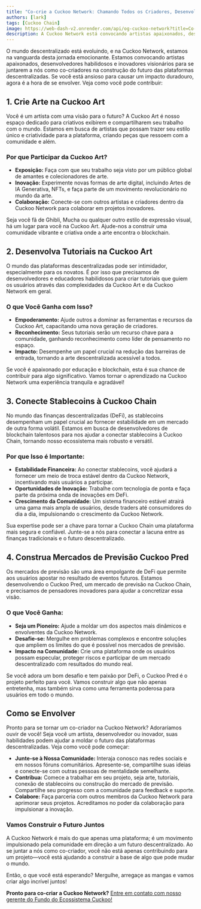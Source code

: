 ```yaml
---
title: "Co-crie a Cuckoo Network: Chamando Todos os Criadores, Desenvolvedores e Inovadores!"
authors: [lark]
tags: [Cuckoo Chain]
image: https://web-dash-v2.onrender.com/api/og-cuckoo-network?title=Co-crie%20a%20Cuckoo%20Network%3A%20Chamando%20Todos%20os%20Criadores%2C%20Desenvolvedores%20e%20Inovadores%21
description: A Cuckoo Network está convocando artistas apaixonados, desenvolvedores e inovadores para se juntarem a nós na construção do futuro das plataformas descentralizadas. Estamos em busca de co-criadores para criar arte, desenvolver tutoriais, conectar stablecoins e construir mercados de previsão na Cuckoo Chain. Se você está ansioso para causar um impacto no mundo do blockchain, esta é sua chance!
---
```


O mundo descentralizado está evoluindo, e na Cuckoo Network, estamos na vanguarda desta jornada emocionante. Estamos convocando artistas apaixonados, desenvolvedores habilidosos e inovadores visionários para se juntarem a nós como co-criadores na construção do futuro das plataformas descentralizadas. Se você está ansioso para causar um impacto duradouro, agora é a hora de se envolver. Veja como você pode contribuir:

## 1. **Crie Arte na Cuckoo Art**

Você é um artista com uma visão para o futuro? A Cuckoo Art é nosso espaço dedicado para criativos exibirem e compartilharem seu trabalho com o mundo. Estamos em busca de artistas que possam trazer seu estilo único e criatividade para a plataforma, criando peças que ressoem com a comunidade e além.

### Por que Participar da Cuckoo Art?

- **Exposição:** Faça com que seu trabalho seja visto por um público global de amantes e colecionadores de arte.
- **Inovação:** Experimente novas formas de arte digital, incluindo Artes de IA Generativa, NFTs, e faça parte de um movimento revolucionário no mundo da arte.
- **Colaboração:** Conecte-se com outros artistas e criadores dentro da Cuckoo Network para colaborar em projetos inovadores.

Seja você fã de Ghibli, Mucha ou qualquer outro estilo de expressão visual, há um lugar para você na Cuckoo Art. Ajude-nos a construir uma comunidade vibrante e criativa onde a arte encontra o blockchain.

## 2. **Desenvolva Tutoriais na Cuckoo Art**

O mundo das plataformas descentralizadas pode ser intimidador, especialmente para os novatos. É por isso que precisamos de desenvolvedores e educadores habilidosos para criar tutoriais que guiem os usuários através das complexidades da Cuckoo Art e da Cuckoo Network em geral.

### O que Você Ganha com Isso?

- **Empoderamento:** Ajude outros a dominar as ferramentas e recursos da Cuckoo Art, capacitando uma nova geração de criadores.
- **Reconhecimento:** Seus tutoriais serão um recurso chave para a comunidade, ganhando reconhecimento como líder de pensamento no espaço.
- **Impacto:** Desempenhe um papel crucial na redução das barreiras de entrada, tornando a arte descentralizada acessível a todos.

Se você é apaixonado por educação e blockchain, esta é sua chance de contribuir para algo significativo. Vamos tornar o aprendizado na Cuckoo Network uma experiência tranquila e agradável!

## 3. **Conecte Stablecoins à Cuckoo Chain**

No mundo das finanças descentralizadas (DeFi), as stablecoins desempenham um papel crucial ao fornecer estabilidade em um mercado de outra forma volátil. Estamos em busca de desenvolvedores de blockchain talentosos para nos ajudar a conectar stablecoins à Cuckoo Chain, tornando nosso ecossistema mais robusto e versátil.

### Por que Isso é Importante:

- **Estabilidade Financeira:** Ao conectar stablecoins, você ajudará a fornecer um meio de troca estável dentro da Cuckoo Network, incentivando mais usuários a participar.
- **Oportunidades de Inovação:** Trabalhe com tecnologia de ponta e faça parte da próxima onda de inovações em DeFi.
- **Crescimento da Comunidade:** Um sistema financeiro estável atrairá uma gama mais ampla de usuários, desde traders até consumidores do dia a dia, impulsionando o crescimento da Cuckoo Network.

Sua expertise pode ser a chave para tornar a Cuckoo Chain uma plataforma mais segura e confiável. Junte-se a nós para conectar a lacuna entre as finanças tradicionais e o futuro descentralizado.

## 4. **Construa Mercados de Previsão Cuckoo Pred**

Os mercados de previsão são uma área empolgante de DeFi que permite aos usuários apostar no resultado de eventos futuros. Estamos desenvolvendo o Cuckoo Pred, um mercado de previsão na Cuckoo Chain, e precisamos de pensadores inovadores para ajudar a concretizar essa visão.

### O que Você Ganha:

- **Seja um Pioneiro:** Ajude a moldar um dos aspectos mais dinâmicos e envolventes da Cuckoo Network.
- **Desafie-se:** Mergulhe em problemas complexos e encontre soluções que ampliem os limites do que é possível nos mercados de previsão.
- **Impacto na Comunidade:** Crie uma plataforma onde os usuários possam especular, proteger riscos e participar de um mercado descentralizado com resultados do mundo real.

Se você adora um bom desafio e tem paixão por DeFi, o Cuckoo Pred é o projeto perfeito para você. Vamos construir algo que não apenas entretenha, mas também sirva como uma ferramenta poderosa para usuários em todo o mundo.

## **Como se Envolver**

Pronto para se tornar um co-criador na Cuckoo Network? Adoraríamos ouvir de você! Seja você um artista, desenvolvedor ou inovador, suas habilidades podem ajudar a moldar o futuro das plataformas descentralizadas. Veja como você pode começar:

- **Junte-se à Nossa Comunidade:** Interaja conosco nas redes sociais e em nossos fóruns comunitários. Apresente-se, compartilhe suas ideias e conecte-se com outras pessoas de mentalidade semelhante.
- **Contribua:** Comece a trabalhar em seu projeto, seja arte, tutoriais, conexão de stablecoins ou construção do mercado de previsão. Compartilhe seu progresso com a comunidade para feedback e suporte.
- **Colabore:** Faça parceria com outros membros da Cuckoo Network para aprimorar seus projetos. Acreditamos no poder da colaboração para impulsionar a inovação.

### **Vamos Construir o Futuro Juntos**

A Cuckoo Network é mais do que apenas uma plataforma; é um movimento impulsionado pela comunidade em direção a um futuro descentralizado. Ao se juntar a nós como co-criador, você não está apenas contribuindo para um projeto—você está ajudando a construir a base de algo que pode mudar o mundo.

Então, o que você está esperando? Mergulhe, arregaçe as mangas e vamos criar algo incrível juntos!

**Pronto para co-criar a Cuckoo Network?** [Entre em contato com nosso gerente do Fundo do Ecossistema Cuckoo!](https://t.me/mikethrift)